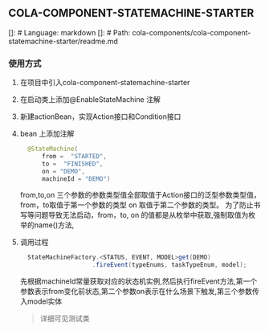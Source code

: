 ## COLA-COMPONENT-STATEMACHINE-STARTER

[]: # Language: markdown
[]: # Path: cola-components/cola-component-statemachine-starter/readme.md

### 使用方式

1. 在项目中引入cola-component-statemachine-starter
2. 在启动类上添加@EnableStateMachine 注解
3. 新建actionBean，实现Action接口和Condition接口
4. bean 上添加注解
      ```java
        @StateMachine(
            from =  "STARTED",
            to =  "FINISHED",
            on = "DEMO",
            machineId = "DEMO")
      ```
      from,to,on 三个参数的参数类型值全部取值于Action接口的泛型参数类型值，from，to取值于第一个参数的类型 on 取值于第二个参数的类型。
      为了防止书写等问题导致无法启动，from，to, on 的值都是从枚举中获取,强制取值为枚举的name()方法,

5. 调用过程
    ```java
      StateMachineFactory.<STATUS, EVENT, MODEL>get(DEMO)
                        .fireEvent(typeEnums, taskTypeEnum, model);   
    ```
    先根据machineId常量获取对应的状态机实例,然后执行fireEvent方法,第一个参数表示from变化前状态,第二个参数on表示在什么场景下触发,第三个参数传入model实体
    > 详细可见测试类

